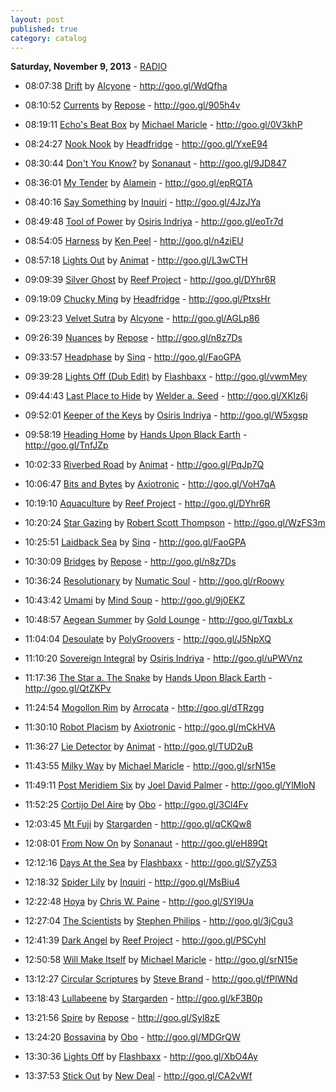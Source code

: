 ```yaml
---
layout: post
published: true
category: catalog
---
```


**Saturday, November  9, 2013** - [RADIO](/2013/11/09/stargarden-radio)

*   08:07:38  [Drift](http://goo.gl/4Gk91s) by [Alcyone](http://www.last.fm/music/Alcyone) - http://goo.gl/WdQfha

*   08:10:52  [Currents](http://goo.gl/6HCyC9) by [Repose](http://www.last.fm/music/Repose) - http://goo.gl/905h4v

*   08:19:11  [Echo's Beat Box](http://goo.gl/qeeQEQ) by [Michael Maricle](http://www.last.fm/music/Michael+Maricle) - http://goo.gl/0V3khP

*   08:24:27  [Nook Nook](http://goo.gl/1kG25y) by [Headfridge](http://www.last.fm/music/Headfridge) - http://goo.gl/YxeE94

*   08:30:44  [Don't You Know?](http://goo.gl/6zVgVo) by [Sonanaut](http://www.last.fm/music/Sonanaut) - http://goo.gl/9JD847

*   08:36:01  [My Tender](http://goo.gl/i3sQcJ) by [Alamein](http://www.last.fm/music/Alamein) - http://goo.gl/epRQTA

*   08:40:16  [Say Something](http://goo.gl/o21iML) by [Inquiri](http://www.last.fm/music/Inquiri) - http://goo.gl/4JzJYa

*   08:49:48  [Tool of Power](http://goo.gl/yo9R6E) by [Osiris Indriya](http://www.last.fm/music/Osiris+Indriya) - http://goo.gl/eoTr7d

*   08:54:05  [Harness](http://goo.gl/IgS3pA) by [Ken Peel](http://www.last.fm/music/Ken+Peel) - http://goo.gl/n4ziEU

*   08:57:18  [Lights Out](http://goo.gl/cxzuln) by [Animat](http://www.last.fm/music/Animat) - http://goo.gl/L3wCTH

*   09:09:39  [Silver Ghost](http://goo.gl/mdrCaF) by [Reef Project](http://www.last.fm/music/Reef+Project) - http://goo.gl/DYhr6R

*   09:19:09  [Chucky Ming](http://goo.gl/937inQ) by [Headfridge](http://www.last.fm/music/Headfridge) - http://goo.gl/PtxsHr

*   09:23:23  [Velvet Sutra](http://goo.gl/4kXt9i) by [Alcyone](http://www.last.fm/music/Alcyone) - http://goo.gl/AGLp86

*   09:26:39  [Nuances](http://goo.gl/lMrVZu) by [Repose](http://www.last.fm/music/Repose) - http://goo.gl/n8z7Ds

*   09:33:57  [Headphase](http://goo.gl/uJYsvF) by [Sinq](http://www.last.fm/music/Sinq) - http://goo.gl/FaoGPA

*   09:39:28  [Lights Off (Dub Edit)](http://goo.gl/KuiTok) by [Flashbaxx](http://www.last.fm/music/Flashbaxx) - http://goo.gl/vwmMey

*   09:44:43  [Last Place to Hide](http://goo.gl/uSZCcD) by [Welder a. Seed](http://www.last.fm/music/Welder+a.+Seed) - http://goo.gl/XKlz6j

*   09:52:01  [Keeper of the Keys](http://goo.gl/TNwQ94) by [Osiris Indriya](http://www.last.fm/music/Osiris+Indriya) - http://goo.gl/W5xgsp

*   09:58:19  [Heading Home](http://goo.gl/a8w9sc) by [Hands Upon Black Earth](http://www.last.fm/music/Hands+Upon+Black+Earth) - http://goo.gl/TnfJZp

*   10:02:33  [Riverbed Road](http://goo.gl/oJmP5f) by [Animat](http://www.last.fm/music/Animat) - http://goo.gl/PqJp7Q

*   10:06:47  [Bits and Bytes](http://goo.gl/RqIHjA) by [Axiotronic](http://www.last.fm/music/Axiotronic) - http://goo.gl/VoH7qA

*   10:19:10  [Aquaculture](http://goo.gl/nghIYl) by [Reef Project](http://www.last.fm/music/Reef+Project) - http://goo.gl/DYhr6R

*   10:20:24  [Star Gazing](http://goo.gl/5UfBSw) by [Robert Scott Thompson](http://www.last.fm/music/Robert+Scott+Thompson) - http://goo.gl/WzFS3m

*   10:25:51  [Laidback Sea](http://goo.gl/kllquY) by [Sinq](http://www.last.fm/music/Sinq) - http://goo.gl/FaoGPA

*   10:30:09  [Bridges](http://goo.gl/siJGDZ) by [Repose](http://www.last.fm/music/Repose) - http://goo.gl/n8z7Ds

*   10:36:24  [Resolutionary](http://goo.gl/g2GuEN) by [Numatic Soul](http://www.last.fm/music/Numatic+Soul) - http://goo.gl/rRoowy

*   10:43:42  [Umami](http://goo.gl/I3I7yH) by [Mind Soup](http://www.last.fm/music/Mind+Soup) - http://goo.gl/9j0EKZ

*   10:48:57  [Aegean Summer](http://goo.gl/MB03FI) by [Gold Lounge](http://www.last.fm/music/Gold+Lounge) - http://goo.gl/TqxbLx

*   11:04:04  [Desoulate](http://goo.gl/gZBzJs) by [PolyGroovers](http://www.last.fm/music/PolyGroovers) - http://goo.gl/J5NpXQ

*   11:10:20  [Sovereign Integral](http://goo.gl/YBytzf) by [Osiris Indriya](http://www.last.fm/music/Osiris+Indriya) - http://goo.gl/uPWVnz

*   11:17:36  [The Star a. The Snake](http://goo.gl/nPjfCA) by [Hands Upon Black Earth](http://www.last.fm/music/Hands+Upon+Black+Earth) - http://goo.gl/QtZKPv

*   11:24:54  [Mogollon Rim](http://goo.gl/0zlIGC) by [Arrocata](http://www.last.fm/music/Arrocata) - http://goo.gl/dTRzgg

*   11:30:10  [Robot Placism](http://goo.gl/WHhjtj) by [Axiotronic](http://www.last.fm/music/Axiotronic) - http://goo.gl/mCkHVA

*   11:36:27  [Lie Detector](http://goo.gl/KSOir1) by [Animat](http://www.last.fm/music/Animat) - http://goo.gl/TUD2uB

*   11:43:55  [Milky Way](http://goo.gl/ZkT1Hm) by [Michael Maricle](http://www.last.fm/music/Michael+Maricle) - http://goo.gl/srN15e

*   11:49:11  [Post Meridiem Six](http://goo.gl/6HNfvV) by [Joel David Palmer](http://www.last.fm/music/Joel+David+Palmer) - http://goo.gl/YlMloN

*   11:52:25  [Cortijo Del Aire](http://goo.gl/IhLXbe) by [Obo](http://www.last.fm/music/Obo) - http://goo.gl/3Cl4Fv

*   12:03:45  [Mt Fuji](http://goo.gl/jFgKGg) by [Stargarden](http://www.last.fm/music/Stargarden) - http://goo.gl/qCKQw8

*   12:08:01  [From Now On](http://goo.gl/mec8lv) by [Sonanaut](http://www.last.fm/music/Sonanaut) - http://goo.gl/eH89Qt

*   12:12:16  [Days At the Sea](http://goo.gl/wmSwu4) by [Flashbaxx](http://www.last.fm/music/Flashbaxx) - http://goo.gl/S7yZ53

*   12:18:32  [Spider Lily](http://goo.gl/2hz7LY) by [Inquiri](http://www.last.fm/music/Inquiri) - http://goo.gl/MsBiu4

*   12:22:48  [Hoya](http://goo.gl/C3pqRX) by [Chris W. Paine](http://www.last.fm/music/Chris+W.+Paine) - http://goo.gl/SYI9Ua

*   12:27:04  [The Scientists](http://goo.gl/txpT65) by [Stephen Philips](http://www.last.fm/music/Stephen+Philips) - http://goo.gl/3jCgu3

*   12:41:39  [Dark Angel](http://goo.gl/DlMB5Y) by [Reef Project](http://www.last.fm/music/Reef+Project) - http://goo.gl/PSCyhl

*   12:50:58  [Will Make Itself](http://goo.gl/Y42qtF) by [Michael Maricle](http://www.last.fm/music/Michael+Maricle) - http://goo.gl/srN15e

*   13:12:27  [Circular Scriptures](http://goo.gl/V3FlDU) by [Steve Brand](http://www.last.fm/music/Steve+Brand) - http://goo.gl/fPlWNd

*   13:18:43  [Lullabeene](http://goo.gl/j189Sa) by [Stargarden](http://www.last.fm/music/Stargarden) - http://goo.gl/kF3B0p

*   13:21:56  [Spire](http://goo.gl/sEKV4U) by [Repose](http://www.last.fm/music/Repose) - http://goo.gl/Syl8zE

*   13:24:20  [Bossavina](http://goo.gl/5NrK4i) by [Obo](http://www.last.fm/music/Obo) - http://goo.gl/MDGrQW

*   13:30:36  [Lights Off](http://goo.gl/Gkvjfi) by [Flashbaxx](http://www.last.fm/music/Flashbaxx) - http://goo.gl/XbO4Ay

*   13:37:53  [Stick Out](http://goo.gl/GmSxsa) by [New Deal](http://www.last.fm/music/New+Deal) - http://goo.gl/CA2vWf

